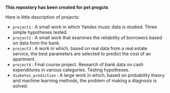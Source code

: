 __This repostory has been created for pet progcts__

Here is little description of projects:
* `project1` : A small work in which Yandex music data is studied. Three simple hypotheses tested.
* `project2` : A small work that examines the reliability of borrowers based on data from the bank.
* `project3` : A work in which, based on real data from a real estate service, the best parameters are selected to predict the cost of an apartment.
* `project4` : Final course project. Research of bank data on cash expenditures in various categories. Testing hypotheses.
* `diabetes_prediction` : A large work in which, based on probability theory and machine learning methods, the problem of making a diagnosis is solved.
